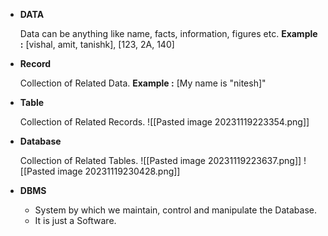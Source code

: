 - **DATA**
	
	Data can be anything like name, facts, information, figures etc.
	**Example :**  [vishal, amit, tanishk], [123, 2A, 140]
	
- **Record**
	
	Collection of Related Data.
	**Example :** [My name is "nitesh]"
	
- **Table**
	
	Collection of Related Records.
	![[Pasted image 20231119223354.png]]
	
- **Database**
	
	Collection of Related Tables.
	![[Pasted image 20231119223637.png]]
	![[Pasted image 20231119230428.png]]
	
- **DBMS**
	
	- System by which we maintain, control and manipulate the Database.
	- It is just a Software.
